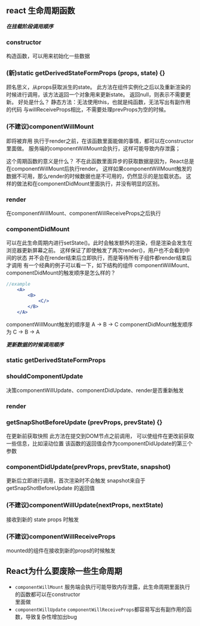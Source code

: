 ## react 生命周期函数
***在挂载阶段调用顺序***

### constructor
构造函数，可以用来初始化一些数据

###  (新)static getDerivedStateFormProps (props, state) {}
顾名思义，从props获取派生的state。
此方法在组件实例化之后以及重新渲染的时候进行调用，该方法返回一个对象用来更新state。
返回null，则表示不需要更新。
好处是什么？
静态方法：无法使用this，也就是纯函数，无法写出有副作用的代码
与willReceiveProps相比，不需要处理prevProps为空的时候。

### (不建议)componentWillMount
即将被弃用
执行于render之前，在该函数里面能做的事情，都可以在constructor里面做。
服务端的componentWillMount会执行，这样可能导致内存泄露；

这个周期函数的意义是什么？
不在此函数里面异步的获取数据是因为，React总是在componentWillMount后执行render。
这样如果componentWillMount触发的数据不可用，那么render的时候数据也是不可用的，仍然显示的是加载状态。
这样的做法和在componentDidMount里面执行，并没有明显的区别。

### render
在componentWillMount、componentWillReceiveProps之后执行

### componentDidMount
可以在此生命周期内进行setState()。此时会触发额外的渲染，但是渲染会发生在浏览器更新屏幕之前。
这样保证了即使触发了两次render()，用户也不会看到中间的状态
并不会在render结束后立即执行，而是等待所有子组件都render结束后才调用
有一个经典的例子可以看一下，如下结构的组件
componentWillMount、componentDidMount的触发顺序是怎么样的？
```jsx harmony
//example
    <A>
        <B>
            <C/>
        </B>
    </A>
```
componentWillMount触发的顺序是 A -> B -> C
componentDidMount触发顺序为 C -> B -> A

***更新数据的时候调用顺序***

### static getDerivedStateFormProps

### shouldComponentUpdate
决策componentWillUpdate、componentDidUpdate、render是否重新触发

### render

### getSnapShotBeforeUpdate (prevProps, prevState) {}
在更新前获取快照
此方法在提交到DOM节点之前调用，
可以使组件在更改前获取一些信息，比如滚动位置
该函数的返回值会作为componentDidUpdate的第三个参数

### componentDidUpdate(prevProps, prevState, snapshot)
更新后立即进行调用，首次渲染时不会触发
snapshot来自于 getSnapShotBeforeUpdate 的返回值

### (不建议)componentWillUpdate(nextProps, nextState)
接收到新的 state props 时触发

### (不建议)componentWillReceiveProps
mounted的组件在接收到新的props的时候触发


## React为什么要废除一些生命周期
+ `componentWillMount` 服务端会执行可能导致内存泄露，此生命周期里面执行的函数都可以在constructor  
里面做
+ `componentWillUpdate` `componentWillReceiveProps`都容易写出有副作用的函数，导致复杂性增加出bug


   